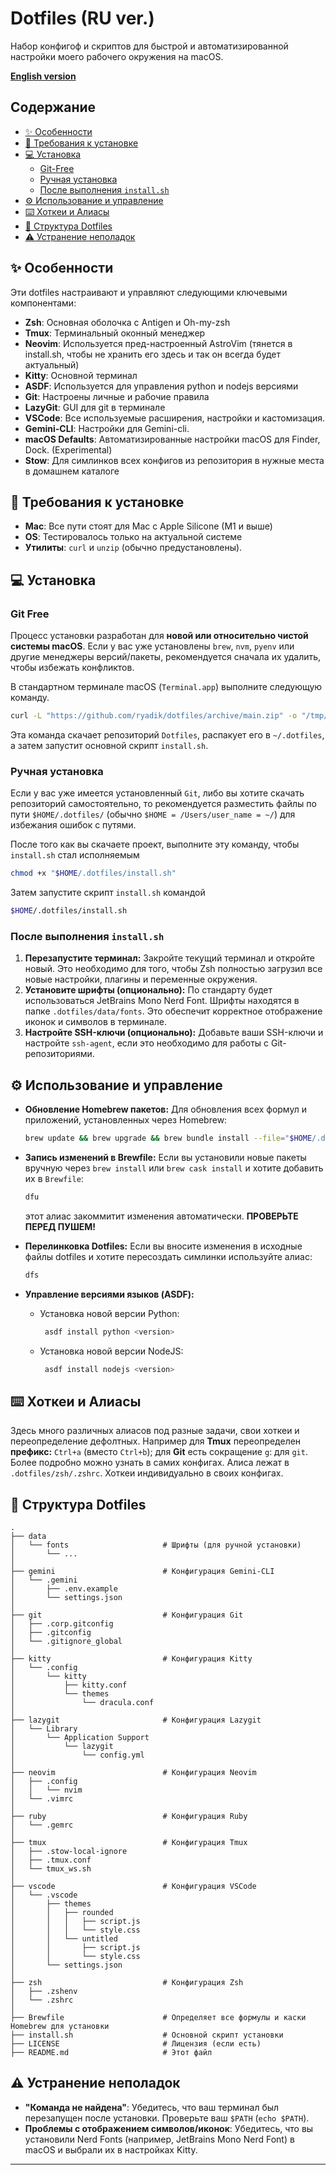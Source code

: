 # Dotfiles (RU ver.)
Набор конфигоф и скриптов для быстрой и автоматизированной настройки моего рабочего окружения
на macOS.

**[English version](README.md)**

## Содержание

*   [✨ Особенности](#-особенности)
*   [🚀 Требования к установке](#-требования-к-установке)
*   [💻 Установка](#-установка)
    *   [Git-Free](#git-free)
    *   [Ручная установка](#ручная-установка)
    *   [После выполнения `install.sh`](#после-выполнения-installsh)
*   [⚙️ Использование и управление](#-использование-и-управление)
*   [⌨️ Хоткеи и Алиасы](#-хоткеи-и-алиасы)
*   [📂 Структура Dotfiles](#-структура-dotfiles)
*   [⚠️ Устранение неполадок](#-устранение-неполадок)

## ✨ Особенности
Эти dotfiles настраивают и управляют следующими ключевыми компонентами:

*   **Zsh**: Основная оболочка с Antigen и Oh-my-zsh
*   **Tmux**: Терминальный оконный менеджер
*   **Neovim**: Используется пред-настроенный AstroVim (тянется в install.sh, чтобы не хранить его здесь и так он всегда будет актуальный)
*   **Kitty**: Основной терминал
*   **ASDF**: Используется для управления python и nodejs версиями
*   **Git**: Настроены личные и рабочие правила
*   **LazyGit**: GUI для git в терминале
*   **VSCode**: Все используемые расширения, настройки и кастомизация.
*   **Gemini-CLI**: Настройки для Gemini-cli.
*   **macOS Defaults**: Автоматизированные настройки macOS для Finder, Dock. (Experimental)
*   **Stow**: Для симлинков всех конфигов из репозитория в нужные места в домашнем каталоге

## 🚀 Требования к установке
*   **Mac**: Все пути стоят для Mac с Apple Silicone (M1 и выше)
*   **OS**: Тестировалось только на актуальной системе
*   **Утилиты**: `curl` и `unzip` (обычно предустановлены).

## 💻 Установка

### Git Free
Процесс установки разработан для **новой или относительно чистой системы macOS**. Если у вас уже установлены `brew`, `nvm`, `pyenv` или другие менеджеры версий/пакеты, рекомендуется сначала их удалить, чтобы избежать конфликтов.

В стандартном терминале macOS (`Terminal.app`) выполните следующую команду.

```bash
curl -L "https://github.com/ryadik/dotfiles/archive/main.zip" -o "/tmp/dotfiles_temp.zip" && unzip -q "/tmp/dotfiles_temp.zip" -d "/tmp/" && mv "/tmp/dotfiles-main" "$HOME/.dotfiles" && rm "/tmp/dotfiles_temp.zip" && chmod +x "$HOME/.dotfiles/install.sh" && "$HOME/.dotfiles/install.sh"
```

Эта команда скачает репозиторий `Dotfiles`, распакует его в `~/.dotfiles`, а затем запустит основной скрипт `install.sh`.

### Ручная установка
Если у вас уже имеется установленный `Git`, либо вы хотите скачать репозиторий самостоятельно, то рекомендуется разместить файлы по пути `$HOME/.dotfiles/` (обычно `$HOME = /Users/user_name = ~/`) для избежания ошибок с путями.

После того как вы скачаете проект, выполните эту команду, чтобы `install.sh` стал исполняемым
```bash
chmod +x "$HOME/.dotfiles/install.sh"
```
Затем запустите скрипт `install.sh` командой
```bash
$HOME/.dotfiles/install.sh
```

### После выполнения `install.sh`

1.  **Перезапустите терминал:** Закройте текущий терминал и откройте новый. Это необходимо для того, чтобы Zsh полностью загрузил все новые настройки, плагины и переменные окружения.
2.  **Установите шрифты (опционально):** По стандарту будет использоваться JetBrains Mono Nerd Font. Шрифты находятся в папке `.dotfiles/data/fonts`. Это обеспечит корректное отображение иконок и символов в терминале.
3. **Настройте SSH-ключи (опционально):** Добавьте ваши SSH-ключи и настройте `ssh-agent`, если это необходимо для работы с Git-репозиториями.

## ⚙️ Использование и управление
*   **Обновление Homebrew пакетов:**
    Для обновления всех формул и приложений, установленных через Homebrew:
    ```bash
    brew update && brew upgrade && brew bundle install --file="$HOME/.dotfiles/Brewfile"
    ```

*   **Запись изменений в Brewfile:**
    Если вы установили новые пакеты вручную через `brew install` или `brew cask install` и хотите добавить их в `Brewfile`:
    ```bash
    dfu
    ```
    этот алиас закоммитит изменения автоматически. **ПРОВЕРЬТЕ ПЕРЕД ПУШЕМ!**

* **Перелинковка Dotfiles:**
  Если вы вносите изменения в исходные файлы dotfiles и хотите пересоздать симлинки используйте алиас:
    ```bash
    dfs
    ```
*   **Управление версиями языков (ASDF):**
    *   Установка новой версии Python:
        ```bash
         asdf install python <version>
        ```
    *   Установка новой версии NodeJS:
        ```bash
         asdf install nodejs <version>
        ```

## ⌨️ Хоткеи и Алиасы

Здесь много различных алиасов под разные задачи, свои хоткеи и переопределение дефолтных. Например для **Tmux** переопределен **префикс:** `Ctrl+a` (вместо `Ctrl+b`);
для **Git** есть сокращение `g`: для `git`.
Более подробно можно узнать в самих конфигах. Алиса лежат в `.dotfiles/zsh/.zshrc`. Хоткеи индивидуально в своих конфигах.

## 📂 Структура Dotfiles

```
.
├── data
│   └── fonts                     # Шрифты (для ручной установки)
│       └── ...
│
├── gemini                        # Конфигурация Gemini-CLI
│   └── .gemini
│       ├── .env.example
│       └── settings.json
│ 
├── git                           # Конфигурация Git
│   ├── .corp.gitconfig
│   ├── .gitconfig
│   └── .gitignore_global
│
├── kitty                         # Конфигурация Kitty
│   └── .config
│       └── kitty
│           ├── kitty.conf
│           └── themes
│               └── dracula.conf
│
├── lazygit                       # Конфигурация Lazygit
│   └── Library
│       └── Application Support
│           └── lazygit
│               └── config.yml
│
├── neovim                        # Конфигурация Neovim
│   ├── .config
│   │   └── nvim
│   └── .vimrc
│
├── ruby                          # Конфигурация Ruby
│   └── .gemrc
│
├── tmux                          # Конфигурация Tmux
│   ├── .stow-local-ignore
│   ├── .tmux.conf
│   └── tmux_ws.sh
│
├── vscode                        # Конфигурация VSCode
│   └── .vscode
│       ├── themes
│       │   ├── rounded
│       │   │   ├── script.js
│       │   │   └── style.css
│       │   └── untitled
│       │       ├── script.js
│       │       └── style.css
│       └── settings.json
│ 
├── zsh                           # Конфигурация Zsh
│   ├── .zshenv
│   └── .zshrc
│
├── Brewfile                      # Определяет все формулы и каски Homebrew для установки
├── install.sh                    # Основной скрипт установки
├── LICENSE                       # Лицензия (если есть)
├── README.md                     # Этот файл
```

## ⚠️ Устранение неполадок

*   **"Команда не найдена"**: Убедитесь, что ваш терминал был перезапущен после установки. Проверьте ваш `$PATH` (`echo $PATH`).
*   **Проблемы с отображением символов/иконок**: Убедитесь, что вы установили Nerd Fonts (например, JetBrains Mono Nerd Font) в macOS и выбрали их в настройках Kitty.

<hr />
